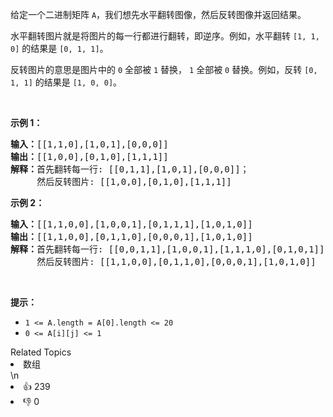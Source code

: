 <p>给定一个二进制矩阵 <code>A</code>，我们想先水平翻转图像，然后反转图像并返回结果。</p>

<p>水平翻转图片就是将图片的每一行都进行翻转，即逆序。例如，水平翻转 <code>[1, 1, 0]</code> 的结果是 <code>[0, 1, 1]</code>。</p>

<p>反转图片的意思是图片中的 <code>0</code> 全部被 <code>1</code> 替换， <code>1</code> 全部被 <code>0</code> 替换。例如，反转 <code>[0, 1, 1]</code> 的结果是 <code>[1, 0, 0]</code>。</p>

<p> </p>

<p><strong>示例 1：</strong></p>

<pre>
<strong>输入：</strong>[[1,1,0],[1,0,1],[0,0,0]]
<strong>输出：</strong>[[1,0,0],[0,1,0],[1,1,1]]
<strong>解释：</strong>首先翻转每一行: [[0,1,1],[1,0,1],[0,0,0]]；
     然后反转图片: [[1,0,0],[0,1,0],[1,1,1]]
</pre>

<p><strong>示例 2：</strong></p>

<pre>
<strong>输入：</strong>[[1,1,0,0],[1,0,0,1],[0,1,1,1],[1,0,1,0]]
<strong>输出：</strong>[[1,1,0,0],[0,1,1,0],[0,0,0,1],[1,0,1,0]]
<strong>解释：</strong>首先翻转每一行: [[0,0,1,1],[1,0,0,1],[1,1,1,0],[0,1,0,1]]；
     然后反转图片: [[1,1,0,0],[0,1,1,0],[0,0,0,1],[1,0,1,0]]
</pre>

<p> </p>

<p><strong>提示：</strong></p>

<ul>
	<li><code>1 <= A.length = A[0].length <= 20</code></li>
	<li><code>0 <= A[i][j] <= 1</code></li>
</ul>
<div><div>Related Topics</div><div><li>数组</li></div></div>\n<div><li>👍 239</li><li>👎 0</li></div>
